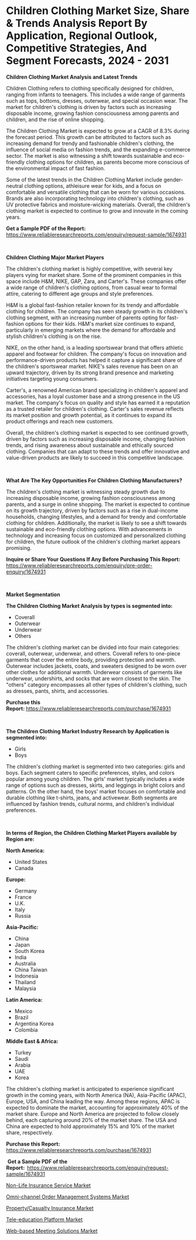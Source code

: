 <p><h1>Children Clothing Market Size, Share & Trends Analysis Report By Application, Regional Outlook, Competitive Strategies, And Segment Forecasts, 2024 - 2031</h1></p><p><strong>Children Clothing Market Analysis and Latest Trends</strong></p>
<p><p>Children Clothing refers to clothing specifically designed for children, ranging from infants to teenagers. This includes a wide range of garments such as tops, bottoms, dresses, outerwear, and special occasion wear. The market for children's clothing is driven by factors such as increasing disposable income, growing fashion consciousness among parents and children, and the rise of online shopping.</p><p>The Children Clothing Market is expected to grow at a CAGR of 8.3% during the forecast period. This growth can be attributed to factors such as increasing demand for trendy and fashionable children's clothing, the influence of social media on fashion trends, and the expanding e-commerce sector. The market is also witnessing a shift towards sustainable and eco-friendly clothing options for children, as parents become more conscious of the environmental impact of fast fashion.</p><p>Some of the latest trends in the Children Clothing Market include gender-neutral clothing options, athleisure wear for kids, and a focus on comfortable and versatile clothing that can be worn for various occasions. Brands are also incorporating technology into children's clothing, such as UV protective fabrics and moisture-wicking materials. Overall, the children's clothing market is expected to continue to grow and innovate in the coming years.</p></p>
<p><strong>Get a Sample PDF of the Report:&nbsp;</strong> <a href="https://www.reliableresearchreports.com/enquiry/request-sample/1674931">https://www.reliableresearchreports.com/enquiry/request-sample/1674931</a></p>
<p>&nbsp;</p>
<p><strong>Children Clothing Major Market Players</strong></p>
<p><p>The children's clothing market is highly competitive, with several key players vying for market share. Some of the prominent companies in this space include H&M, NIKE, GAP, Zara, and Carter's. These companies offer a wide range of children's clothing options, from casual wear to formal attire, catering to different age groups and style preferences.</p><p>H&M is a global fast-fashion retailer known for its trendy and affordable clothing for children. The company has seen steady growth in its children's clothing segment, with an increasing number of parents opting for fast-fashion options for their kids. H&M's market size continues to expand, particularly in emerging markets where the demand for affordable and stylish children's clothing is on the rise.</p><p>NIKE, on the other hand, is a leading sportswear brand that offers athletic apparel and footwear for children. The company's focus on innovation and performance-driven products has helped it capture a significant share of the children's sportswear market. NIKE's sales revenue has been on an upward trajectory, driven by its strong brand presence and marketing initiatives targeting young consumers.</p><p>Carter's, a renowned American brand specializing in children's apparel and accessories, has a loyal customer base and a strong presence in the US market. The company's focus on quality and style has earned it a reputation as a trusted retailer for children's clothing. Carter's sales revenue reflects its market position and growth potential, as it continues to expand its product offerings and reach new customers.</p><p>Overall, the children's clothing market is expected to see continued growth, driven by factors such as increasing disposable income, changing fashion trends, and rising awareness about sustainable and ethically sourced clothing. Companies that can adapt to these trends and offer innovative and value-driven products are likely to succeed in this competitive landscape.</p></p>
<p>&nbsp;</p>
<p><strong>What Are The Key Opportunities For Children Clothing Manufacturers?</strong></p>
<p><p>The children's clothing market is witnessing steady growth due to increasing disposable income, growing fashion consciousness among parents, and a surge in online shopping. The market is expected to continue on its growth trajectory, driven by factors such as a rise in dual-income households, changing lifestyles, and a demand for trendy and comfortable clothing for children. Additionally, the market is likely to see a shift towards sustainable and eco-friendly clothing options. With advancements in technology and increasing focus on customized and personalized clothing for children, the future outlook of the children's clothing market appears promising.</p></p>
<p><strong>Inquire or Share Your Questions If Any Before Purchasing This Report:</strong> <a href="https://www.reliableresearchreports.com/enquiry/pre-order-enquiry/1674931">https://www.reliableresearchreports.com/enquiry/pre-order-enquiry/1674931</a></p>
<p>&nbsp;</p>
<p><strong>Market Segmentation</strong></p>
<p><strong>The Children Clothing Market Analysis by types is segmented into:</strong></p>
<p><ul><li>Coverall</li><li>Outerwear</li><li>Underwear</li><li>Others</li></ul></p>
<p><p>The children's clothing market can be divided into four main categories: coverall, outerwear, underwear, and others. Coverall refers to one-piece garments that cover the entire body, providing protection and warmth. Outerwear includes jackets, coats, and sweaters designed to be worn over other clothes for additional warmth. Underwear consists of garments like underwear, undershirts, and socks that are worn closest to the skin. The "others" category encompasses all other types of children's clothing, such as dresses, pants, shirts, and accessories.</p></p>
<p><strong>Purchase this Report:&nbsp;</strong><a href="https://www.reliableresearchreports.com/purchase/1674931">https://www.reliableresearchreports.com/purchase/1674931</a></p>
<p>&nbsp;</p>
<p><strong>The Children Clothing Market Industry Research by Application is segmented into:</strong></p>
<p><ul><li>Girls</li><li>Boys</li></ul></p>
<p><p>The children's clothing market is segmented into two categories: girls and boys. Each segment caters to specific preferences, styles, and colors popular among young children. The girls' market typically includes a wide range of options such as dresses, skirts, and leggings in bright colors and patterns. On the other hand, the boys' market focuses on comfortable and durable clothing like t-shirts, jeans, and activewear. Both segments are influenced by fashion trends, cultural norms, and children's individual preferences.</p></p>
<p>&nbsp;</p>
<p><strong>In terms of Region, the Children Clothing Market Players available by Region are:</strong></p>
<p>
    <p> <strong> North America: </strong>
        <ul>
            <li>United States</li>
            <li>Canada</li>
        </ul>
        </p> 
    <p> <strong> Europe: </strong>
        <ul>
            <li>Germany</li>
            <li>France</li>
            <li>U.K.</li>
            <li>Italy</li>
            <li>Russia</li>
        </ul>
        </p> 
    <p> <strong> Asia-Pacific: </strong>
        <ul>
            <li>China</li>
            <li>Japan</li>
            <li>South Korea</li>
            <li>India</li>
            <li>Australia</li>
            <li>China Taiwan</li>
            <li>Indonesia</li>
            <li>Thailand</li>
            <li>Malaysia</li>
        </ul>
        </p> 
    <p> <strong> Latin America: </strong>
        <ul>
            <li>Mexico</li>
            <li>Brazil</li>
            <li>Argentina Korea</li>
            <li>Colombia</li>
        </ul>
        </p> 
    <p> <strong> Middle East & Africa: </strong>
        <ul>
            <li>Turkey</li>
            <li>Saudi</li>
            <li>Arabia</li>
            <li>UAE</li>
            <li>Korea</li>
        </ul>
    </p>
    </p>
<p><p>The children's clothing market is anticipated to experience significant growth in the coming years, with North America (NA), Asia-Pacific (APAC), Europe, USA, and China leading the way. Among these regions, APAC is expected to dominate the market, accounting for approximately 40% of the market share. Europe and North America are projected to follow closely behind, each capturing around 20% of the market share. The USA and China are expected to hold approximately 15% and 10% of the market share, respectively.</p></p>
<p><strong>Purchase this Report: </strong><a href="https://www.reliableresearchreports.com/purchase/1674931">https://www.reliableresearchreports.com/purchase/1674931</a></p>
<p>&nbsp;<strong>Get a Sample PDF of the Report:&nbsp;&nbsp;</strong><a href="https://www.reliableresearchreports.com/enquiry/request-sample/1674931">https://www.reliableresearchreports.com/enquiry/request-sample/1674931</a></p>
<p><strong></strong></p>
<p><p><a href="https://medium.com/@joycelucas56/decoding-non-life-insurance-service-market-metrics-market-share-trends-and-growth-patterns-66cdf1609880">Non-Life Insurance Service Market</a></p><p><a href="https://medium.com/@susanwest38/omni-channel-order-management-systems-nbsp-market-focuses-on-market-share-size-and-projected-d0af117ef482">Omni-channel Order Management Systems Market</a></p><p><a href="https://medium.com/@joycelucas56/property-casualty-insurance-nbsp-market-focuses-on-market-share-size-and-projected-forecast-till-e06b68fc399d">Property/Casualty Insurance Market</a></p><p><a href="https://medium.com/@susanwest38/tele-education-platform-market-analysis-its-cagr-market-segmentation-and-global-industry-overview-7895335e0b63">Tele-education Platform Market</a></p><p><a href="https://medium.com/@susanwest38/web-based-meeting-solutions-market-outlook-industry-overview-and-forecast-2024-to-2031-c84fb75d353f">Web-based Meeting Solutions Market</a></p></p>
